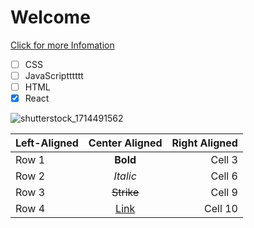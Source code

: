 # Welcome

[Click for more Infomation](https://google.com)

- [ ] CSS
- [ ] JavaScriptttttt
- [ ] HTML
- [x] React

![shutterstock_1714491562](https://github.com/Nawid01/first-Repo/assets/146708733/26f9df0a-4851-45e6-a19b-d5fd91accef1)

| Left-Aligned | Center Aligned     | Right Aligned |
|:-------------|:------------------:|--------------:|
| Row 1        | **Bold**           | Cell 3        |
| Row 2        | *Italic*           | Cell 6        |
| Row 3        | ~~Strike~~         | Cell 9        |
| Row 4        | [Link](dot.com)    | Cell 10       |